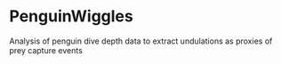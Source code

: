 # PenguinWiggles
Analysis of penguin dive depth data to extract undulations as proxies of prey capture events
